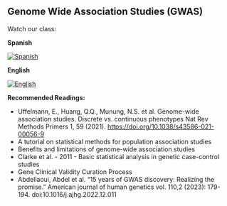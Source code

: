 ## Genome Wide Association Studies (GWAS) 

Watch our class: 

**Spanish**

[![Spanish](https://img.youtube.com/vi/tdtCVdpDihc/0.jpg)](https://youtube.com/watch?v=tdtCVdpDihc)

**English**

[![English](https://img.youtube.com/vi/QlAPgi4x7KQ/0.jpg)](https://youtube.com/watch?v=QlAPgi4x7KQ)


**Recommended Readings:**
- Uffelmann, E., Huang, Q.Q., Munung, N.S. et al. Genome-wide association studies. Discrete vs. continuous phenotypes Nat Rev Methods Primers 1, 59 (2021). https://doi.org/10.1038/s43586-021-00056-9
- A tutorial on statistical methods for population association studies
- Benefits and limitations of genome-wide association studies	
- Clarke et al. - 2011 - Basic statistical analysis in genetic case-control studies	
- Gene Clinical Validity Curation Process	
- Abdellaoui, Abdel et al. “15 years of GWAS discovery: Realizing the promise.” American journal of human genetics vol. 110,2 (2023): 179-194. doi:10.1016/j.ajhg.2022.12.011
